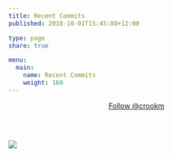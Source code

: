 ```yaml
---
title: Recent Commits
published: 2018-10-01T15:45:00+12:00

type: page
share: true

menu:
  main:
    name: Recent Commits
    weight: 160
---
```


<div style="text-align: center;"><a class="github-button" href="https://github.com/crookm" data-size="large" data-show-count="true" aria-label="Follow @crookm on GitHub">Follow @crookm</a></div>
<script async defer src="https://buttons.github.io/buttons.js"></script>

<div id="api__GH_commit_activity">
  <img style="margin-top:60px;" src="/assets/image/meta/loader.svg" />
</div>
